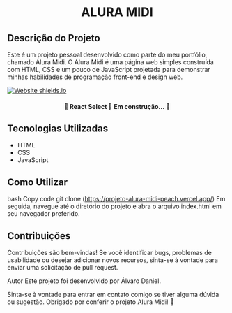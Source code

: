 <h1 align="center">ALURA MIDI</h1>

## Descrição do Projeto
<p>Este é um projeto pessoal desenvolvido como parte do meu portfólio, chamado Alura Midi. O Alura Midi é uma página web simples construída com HTML, CSS e um pouco de JavaScript projetada para demonstrar minhas habilidades de programação front-end e design web.</p>

<image align="center">[![Website shields.io](https://img.shields.io/website-up-down-green-red/http/shields.io.svg)](http://shields.io/)</image>

<h4 align="center"> 
	🚧  React Select 🚀 Em construção...  🚧
</h4>


## Tecnologias Utilizadas
- HTML
- CSS
- JavaScript

## Como Utilizar
bash
Copy code
git clone (https://projeto-alura-midi-peach.vercel.app/)
Em seguida, navegue até o diretório do projeto e abra o arquivo index.html em seu navegador preferido.

## Contribuições
Contribuições são bem-vindas! Se você identificar bugs, problemas de usabilidade ou desejar adicionar novos recursos, sinta-se à vontade para enviar uma solicitação de pull request.

Autor
Este projeto foi desenvolvido por Álvaro Daniel.

Sinta-se à vontade para entrar em contato comigo se tiver alguma dúvida ou sugestão. Obrigado por conferir o projeto Alura Midi! 🚀
